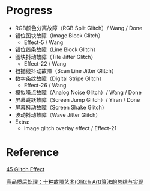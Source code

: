 # Progress

* RGB颜色分离故障（RGB Split Glitch）/ Wang / Done
* 错位图块故障（Image Block Glitch）
  * Effect-5 / Wang
* 错位线条故障（Line Block Glitch）
* 图块抖动故障（Tile Jitter Glitch）
  * Effect-22 / Wang 
* 扫描线抖动故障（Scan Line Jitter Glitch）
* 数字条纹故障（Digital Stripe Glitch）
  * Effect-26 / Wang
* 模拟噪点故障（Analog Noise Glitch）/ Wang / Done
* 屏幕跳跃故障（Screen Jump Glitch）/ Yiran / Done
* 屏幕抖动故障（Screen Shake Glitch）
* 波动抖动故障（Wave Jitter Glitch）
* Extra: 
  * image glitch overlay effect / Effect-21

# Reference
 [45 Glitch Effect](https://csspoint101.com/45-css-glitch-effect/)

 [高品质后处理：十种故障艺术(Glitch Art)算法的总结与实现](https://zhuanlan.zhihu.com/p/148256756)
